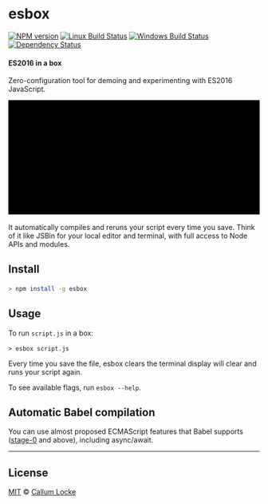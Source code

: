 # esbox

[![NPM version][npm-image]][npm-url] [![Linux Build Status][travis-image]][travis-url] [![Windows Build Status][appveyor-image]][appveyor-url] [![Dependency Status][depstat-image]][depstat-url]

#### ES2016 in a box

Zero-configuration tool for demoing and experimenting with ES2016 JavaScript.

![demo-gif]

It automatically compiles and reruns your script every time you save. Think  of it like JSBin for your local editor and terminal, with full access to Node APIs and modules.

## Install

```sh
> npm install -g esbox
```

## Usage

To run `script.js` in a box:

```ssh
> esbox script.js
```

Every time you save the file, esbox clears the terminal display will clear and runs your script again.

To see available flags, run `esbox --help`.

## Automatic Babel compilation

You can use almost proposed ECMAScript features that Babel supports ([stage-0](http://babeljs.io/docs/plugins/preset-stage-0/) and above), including async/await.

---

## License

[MIT](./LICENSE) © [Callum Locke](https://twitter.com/callumlocke)

[demo-gif]: demo.gif

[npm-url]: https://npmjs.org/package/esbox
[npm-image]: https://img.shields.io/npm/v/esbox.svg?style=flat-square

[travis-url]: https://travis-ci.org/callumlocke/esbox
[travis-image]: https://img.shields.io/travis/callumlocke/esbox.svg?style=flat-square&label=Linux

[appveyor-url]: https://ci.appveyor.com/project/callumlocke/esbox
[appveyor-image]: https://img.shields.io/appveyor/ci/callumlocke/esbox/master.svg?style=flat-square&label=Windows

[depstat-url]: https://david-dm.org/callumlocke/esbox
[depstat-image]: https://img.shields.io/david/callumlocke/esbox.svg?style=flat-square
